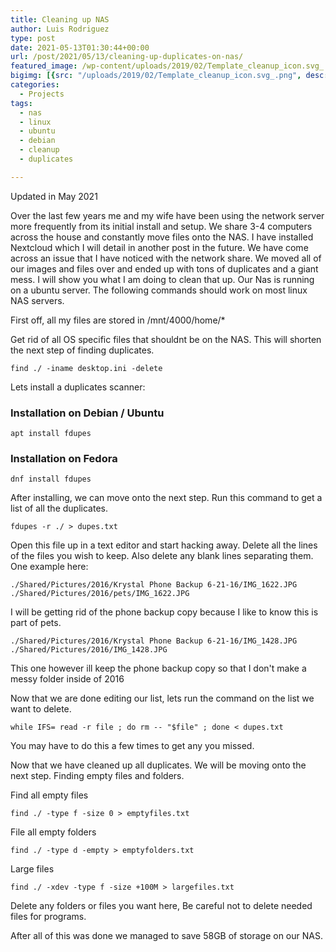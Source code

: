 ```yaml
---
title: Cleaning up NAS
author: Luis Rodriguez
type: post
date: 2021-05-13T01:30:44+00:00
url: /post/2021/05/13/cleaning-up-duplicates-on-nas/
featured_image: /wp-content/uploads/2019/02/Template_cleanup_icon.svg_.png
bigimg: [{src: "/uploads/2019/02/Template_cleanup_icon.svg_.png", desc: "Golang"}]
categories:
  - Projects
tags:
  - nas
  - linux
  - ubuntu
  - debian
  - cleanup
  - duplicates

---
```

Updated in May 2021

Over the last few years me and my wife have been using the network server more frequently from its initial install and setup. We share 3-4 computers across the house and constantly move files onto the NAS. I have installed Nextcloud which I will detail in another post in the future. We have come across an issue that I have noticed with the network share. We moved all of our images and files over and ended up with tons of duplicates and a giant mess. I will show you what I am doing to clean that up. Our Nas is running on a ubuntu server. The following commands should work on most linux NAS servers.

<!--more-->

First off, all my files are stored in /mnt/4000/home/*

Get rid of all OS specific files that shouldnt be on the NAS. This will shorten the next step of finding duplicates.

```
find ./ -iname desktop.ini -delete
```

Lets install a duplicates scanner:

### Installation on **Debian / Ubuntu**

```
apt install fdupes
```

### Installation on **Fedora**

```
dnf install fdupes
```

After installing, we can move onto the next step. Run this command to get a list of all the duplicates.

```
fdupes -r ./ > dupes.txt
```

Open this file up in a text editor and start hacking away. Delete all the lines of the files you wish to keep. Also delete any blank lines separating them. One example here:

```
./Shared/Pictures/2016/Krystal Phone Backup 6-21-16/IMG_1622.JPG
./Shared/Pictures/2016/pets/IMG_1622.JPG
```

I will be getting rid of the phone backup copy because I like to know this is part of pets.

```
./Shared/Pictures/2016/Krystal Phone Backup 6-21-16/IMG_1428.JPG
./Shared/Pictures/2016/IMG_1428.JPG
```

This one however ill keep the phone backup copy so that I don't make a messy folder inside of 2016

Now that we are done editing our list, lets run the command on the list we want to delete.

```
while IFS= read -r file ; do rm -- "$file" ; done < dupes.txt
```

You may have to do this a few times to get any you missed.

Now that we have cleaned up all duplicates. We will be moving onto the next step. Finding empty files and folders.

Find all empty files

```
find ./ -type f -size 0 > emptyfiles.txt
```

File all empty folders

```
find ./ -type d -empty > emptyfolders.txt
```

Large files

```
find ./ -xdev -type f -size +100M > largefiles.txt
```

Delete any folders or files you want here, Be careful not to delete needed files for programs.

After all of this was done we managed to save 58GB of storage on our NAS.

